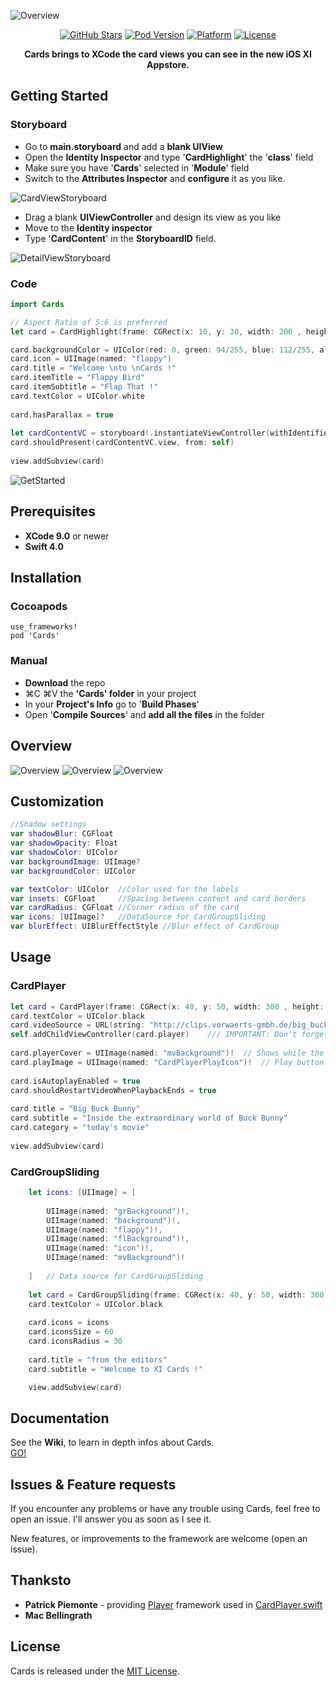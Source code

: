 ![Overview](https://raw.githubusercontent.com/PaoloCuscela/Cards/master/Images/OverviewLogo.png)

<p align="center">
    <a href="https://github.com/PaoloCuscela/Cards/stargazers">
        <img src="https://img.shields.io/github/stars/PaoloCuscela/Cards.svg"
            alt="GitHub Stars"></a>
    <a href="http://cocoadocs.org/docsets/Cards/">
        <img src="https://img.shields.io/cocoapods/v/Cards.svg?style=flat"
            alt="Pod Version"></a>
    <a href="http://cocoadocs.org/docsets/Cards">
        <img src="https://img.shields.io/cocoapods/p/Cards.svg?style=flat"
            alt="Platform"></a>
    <a href="https://github.com/PaoloCuscela/Cards/blob/master/LICENSE">
        <img src="https://img.shields.io/github/license/PaoloCuscela/Cards.svg"
            alt="License"></a>
</p> 

<p align="center"> <b>Cards brings to XCode the card views you can see in the new iOS XI Appstore. </b></p> 
 
## Getting Started

### Storyboard
- Go to **main.storyboard** and add a **blank UIView**
- Open the **Identity Inspector** and type '**CardHighlight**' the '**class**' field
- Make sure you have '**Cards**' selected in '**Module**' field
- Switch to the **Attributes Inspector** and **configure** it as you like. 

![CardViewStoryboard](https://raw.githubusercontent.com/PaoloCuscela/Cards/master/Images/CardViewStoryboard.png)

* Drag a blank **UIViewController** and design its view as you like
* Move to the **Identity inspector** 
* Type '**CardContent**' in the **StoryboardID** field.

![DetailViewStoryboard](https://raw.githubusercontent.com/PaoloCuscela/Cards/master/Images/DetailViewStoryboard.png)

### Code
```swift
import Cards

// Aspect Ratio of 5:6 is preferred
let card = CardHighlight(frame: CGRect(x: 10, y: 30, width: 200 , height: 240))

card.backgroundColor = UIColor(red: 0, green: 94/255, blue: 112/255, alpha: 1)
card.icon = UIImage(named: "flappy")
card.title = "Welcome \nto \nCards !"
card.itemTitle = "Flappy Bird"
card.itemSubtitle = "Flap That !"
card.textColor = UIColor.white
    
card.hasParallax = true
    
let cardContentVC = storyboard!.instantiateViewController(withIdentifier: "CardContent")
card.shouldPresent(cardContentVC.view, from: self)
    
view.addSubview(card)
```

![GetStarted](https://raw.githubusercontent.com/PaoloCuscela/Cards/master/Images/GetStarted.png)

## Prerequisites

- **XCode 9.0** or newer
- **Swift 4.0**

## Installation

### Cocoapods
```
use_frameworks!
pod 'Cards'
```
### Manual
- **Download** the repo
- ⌘C ⌘V the **'Cards' folder** in your project
- In your **Project's Info** go to '**Build Phases**'
- Open '**Compile Sources**' and **add all the files** in the folder

## Overview


![Overview](https://raw.githubusercontent.com/PaoloCuscela/Cards/master/Images/CardPlayer.gif)
![Overview](https://raw.githubusercontent.com/PaoloCuscela/Cards/master/Images/CardGroupSliding.gif)
![Overview](https://raw.githubusercontent.com/PaoloCuscela/Cards/master/Images/DetailView.gif)

## Customization

```swift
//Shadow settings
var shadowBlur: CGFloat
var shadowOpacity: Float
var shadowColor: UIColor
var backgroundImage: UIImage?
var backgroundColor: UIColor

var textColor: UIColor 	//Color used for the labels
var insets: CGFloat 	//Spacing between content and card borders
var cardRadius: CGFloat //Corner radius of the card
var icons: [UIImage]? 	//DataSource for CardGroupSliding
var blurEffect: UIBlurEffectStyle //Blur effect of CardGroup
```

## Usage

### CardPlayer
```swift
let card = CardPlayer(frame: CGRect(x: 40, y: 50, width: 300 , height: 360))
card.textColor = UIColor.black
card.videoSource = URL(string: "http://clips.vorwaerts-gmbh.de/big_buck_bunny.mp4")
self.addChildViewController(card.player)    /// IMPORTANT: Don't forget this
        
card.playerCover = UIImage(named: "mvBackground")!  // Shows while the player is loading
card.playImage = UIImage(named: "CardPlayerPlayIcon")!  // Play button icon
        
card.isAutoplayEnabled = true
card.shouldRestartVideoWhenPlaybackEnds = true
        
card.title = "Big Buck Bunny"
card.subtitle = "Inside the extraordinary world of Buck Bunny"
card.category = "today's movie"
        
view.addSubview(card)
```

### CardGroupSliding
```swift
    let icons: [UIImage] = [    
    
        UIImage(named: "grBackground")!,
        UIImage(named: "background")!,
        UIImage(named: "flappy")!,
        UIImage(named: "flBackground")!,
        UIImage(named: "icon")!,
        UIImage(named: "mvBackground")!
    
    ]   // Data source for CardGroupSliding
    
    let card = CardGroupSliding(frame: CGRect(x: 40, y: 50, width: 300 , height: 360))
    card.textColor = UIColor.black
    
    card.icons = icons
    card.iconsSize = 60
    card.iconsRadius = 30
    
    card.title = "from the editors"
    card.subtitle = "Welcome to XI Cards !"

    view.addSubview(card)
```

## Documentation

See the **Wiki**, to learn in depth infos about Cards.  
[GO!](https://github.com/PaoloCuscela/Cards/wiki) 

## Issues & Feature requests

If you encounter any problems or have any trouble using Cards, feel free to open an issue. I'll answer you as soon as I see it.

New features, or improvements to the framework are welcome (open an issue).

## Thanksto

- **Patrick Piemonte** - providing [Player](https://github.com/piemonte/Player) framework used in [CardPlayer.swift](https://raw.githubusercontent.com/PaoloCuscela/Cards/master/Cards/CardPlayer.swift)
- **Mac Bellingrath** 

## License

Cards is released under the [MIT License](LICENSE).
